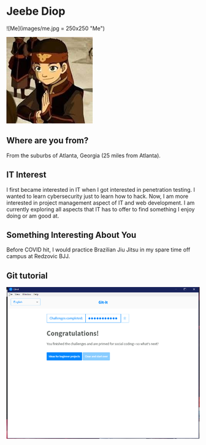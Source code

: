 # Jeebe Diop

![Me](images/me.jpg = 250x250 "Me")

![Carefree avatar](images/avatar.jpg "Avatar Aang")

## Where are you from?

From the suburbs of Atlanta, Georgia (25 miles from Atlanta).

## IT Interest

 I first became interested in IT when I got interested in penetration testing. I wanted to learn cybersecurity just to learn how to hack. Now, I am more interested in project management aspect of IT and web development. I am currently exploring all aspects that IT has to offer to find something I enjoy doing or am good at.

## Something Interesting About You

Before COVID hit, I would practice Brazilian Jiu Jitsu in my spare time off campus at Redzovic BJJ.

## Git tutorial

![Git Tutorial](images/git.PNG "Result")